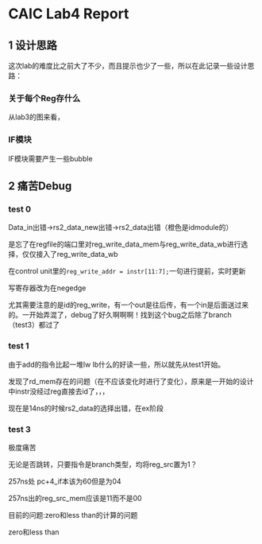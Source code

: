 # CAIC Lab4 Report

## 1 设计思路

这次lab的难度比之前大了不少，而且提示也少了一些，所以在此记录一些设计思路：

### 关于每个Reg存什么

从lab3的图来看，

### IF模块

IF模块需要产生一些bubble

## 2 痛苦Debug

### test 0 

Data_in出错->rs2_data_new出错->rs2_data出错（橙色是idmodule的）

是忘了在regfile的端口里对reg_write_data_mem与reg_write_data_wb进行选择，仅仅接入了reg_write_data_wb

在control unit里的`reg_write_addr = instr[11:7];`一句进行提前，实时更新

写寄存器改为在negedge

尤其需要注意的是id的reg_write，有一个out是往后传，有一个in是后面送过来的。一开始弄混了，debug了好久啊啊啊！找到这个bug之后除了branch（test3）都过了

### test 1

由于add的指令比起一堆lw lb什么的好读一些，所以就先从test1开始。

发现了rd_mem存在的问题（在不应该变化时进行了变化），原来是一开始的设计中instr没经过reg直接去id了，，，



现在是14ns的时候rs2_data的选择出错，在ex阶段

### test 3

极度痛苦

无论是否跳转，只要指令是branch类型，均将reg_src置为1？

257ns处 pc+4_if本该为60但是为04

257ns出的reg_src_mem应该是11而不是00

目前的问题:zero和less than的计算的问题

zero和less than

